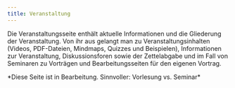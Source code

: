 ```yaml
---
title: Veranstaltung
---
```


Die Veranstaltungsseite enthält aktuelle Informationen und die Gliederung der Veranstaltung. Von ihr aus gelangt man zu Veranstaltungsinhalten (Videos, PDF-Dateien, Mindmaps, Quizzes und Beispielen), Informationen zur Veranstaltung, Diskussionsforen sowie der Zettelabgabe und im Fall von Seminaren zu Vorträgen und Bearbeitungsseiten für den eigenen Vortrag.

\*Diese Seite ist in Bearbeitung. Sinnvoller: Vorlesung vs. Seminar\*
